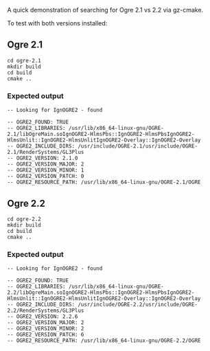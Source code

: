 A quick demonstration of searching for Ogre 2.1 vs 2.2 via gz-cmake.

To test with both versions installed:

## Ogre 2.1

```
cd ogre-2.1
mkdir build
cd build
cmake ..
```

### Expected output

```
-- Looking for IgnOGRE2 - found

-- OGRE2_FOUND: TRUE
-- OGRE2_LIBRARIES: /usr/lib/x86_64-linux-gnu/OGRE-2.1/libOgreMain.soIgnOGRE2-HlmsPbs::IgnOGRE2-HlmsPbsIgnOGRE2-HlmsUnlit::IgnOGRE2-HlmsUnlitIgnOGRE2-Overlay::IgnOGRE2-Overlay
-- OGRE2_INCLUDE_DIRS: /usr/include/OGRE-2.1/usr/include/OGRE-2.1/RenderSystems/GL3Plus
-- OGRE2_VERSION: 2.1.0
-- OGRE2_VERSION_MAJOR: 2
-- OGRE2_VERSION_MINOR: 1
-- OGRE2_VERSION_PATCH: 0
-- OGRE2_RESOURCE_PATH: /usr/lib/x86_64-linux-gnu/OGRE-2.1/OGRE
```

## Ogre 2.2

```
cd ogre-2.2
mkdir build
cd build
cmake ..
```

### Expected output


```
-- Looking for IgnOGRE2 - found

-- OGRE2_FOUND: TRUE
-- OGRE2_LIBRARIES: /usr/lib/x86_64-linux-gnu/OGRE-2.2/libOgreMain.soIgnOGRE2-HlmsPbs::IgnOGRE2-HlmsPbsIgnOGRE2-HlmsUnlit::IgnOGRE2-HlmsUnlitIgnOGRE2-Overlay::IgnOGRE2-Overlay
-- OGRE2_INCLUDE_DIRS: /usr/include/OGRE-2.2/usr/include/OGRE-2.2/RenderSystems/GL3Plus
-- OGRE2_VERSION: 2.2.6
-- OGRE2_VERSION_MAJOR: 2
-- OGRE2_VERSION_MINOR: 2
-- OGRE2_VERSION_PATCH: 6
-- OGRE2_RESOURCE_PATH: /usr/lib/x86_64-linux-gnu/OGRE-2.2/OGRE
```


